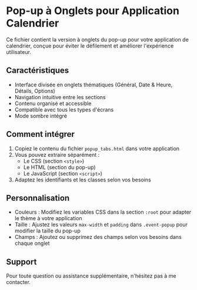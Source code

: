 # Pop-up à Onglets pour Application Calendrier

Ce fichier contient la version à onglets du pop-up pour votre application de calendrier, conçue pour éviter le défilement et améliorer l'expérience utilisateur.

## Caractéristiques

- Interface divisée en onglets thématiques (Général, Date & Heure, Détails, Options)
- Navigation intuitive entre les sections
- Contenu organisé et accessible
- Compatible avec tous les types d'écrans
- Mode sombre intégré

## Comment intégrer

1. Copiez le contenu du fichier `popup_tabs.html` dans votre application
2. Vous pouvez extraire séparément :
   - Le CSS (section `<style>`)
   - Le HTML (section du pop-up)
   - Le JavaScript (section `<script>`)
3. Adaptez les identifiants et les classes selon vos besoins

## Personnalisation

- Couleurs : Modifiez les variables CSS dans la section `:root` pour adapter le thème à votre application
- Taille : Ajustez les valeurs `max-width` et `padding` dans `.event-popup` pour modifier la taille du pop-up
- Champs : Ajoutez ou supprimez des champs selon vos besoins dans chaque onglet

## Support

Pour toute question ou assistance supplémentaire, n'hésitez pas à me contacter.
